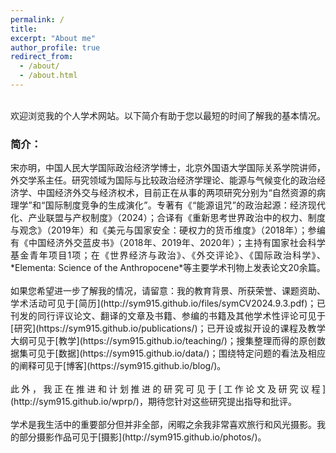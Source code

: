 ```yaml
---
permalink: /
title: 
excerpt: "About me"
author_profile: true
redirect_from: 
  - /about/
  - /about.html
---
```


<br>
欢迎浏览我的个人学术网站。以下简介有助于您以最短的时间了解我的基本情况。<br>

### 简介：<br>
<div style="text-align: justify;">
宋亦明，中国人民大学国际政治经济学博士，北京外国语大学国际关系学院讲师，外交学系主任。研究领域为国际与比较政治经济学理论、能源与气候变化的政治经济学、中国经济外交与经济权术，目前正在从事的两项研究分别为“自然资源的病理学”和“国际制度竞争的生成演化”。专著有《“能源诅咒”的政治起源：经济现代化、产业联盟与产权制度》（2024）；合译有《重新思考世界政治中的权力、制度与观念》（2019年）和《美元与国家安全：硬权力的货币维度》（2018年）；参编有《中国经济外交蓝皮书》（2018年、2019年、2020年）；主持有国家社会科学基金青年项目1项；在《世界经济与政治》、《外交评论》、《国际政治科学》、*Elementa: Science of the Anthropocene*等主要学术刊物上发表论文20余篇。<br>
 <br>
如果您希望进一步了解我的情况，请留意：我的教育背景、所获荣誉、课题资助、学术活动可见于[简历](http://sym915.github.io/files/symCV2024.9.3.pdf)；已刊发的同行评议论文、翻译的文章及书籍、参编的书籍及其他学术性评论可见于[研究](https://sym915.github.io/publications/)；已开设或拟开设的课程及教学大纲可见于[教学](https://sym915.github.io/teaching/)；搜集整理而得的原创数据集可见于[数据](https://sym915.github.io/data/)；围绕特定问题的看法及相应的阐释可见于[博客](https://sym915.github.io/blog/)。 <br>
 <br>
此外，我正在推进和计划推进的研究可见于[工作论文及研究议程](http://sym915.github.io/wprp/)，期待您针对这些研究提出指导和批评。<br>
 <br>
学术是我生活中的重要部分但并非全部，闲暇之余我非常喜欢旅行和风光摄影。我的部分摄影作品可见于[摄影](http://sym915.github.io/photos/)。
</div>

